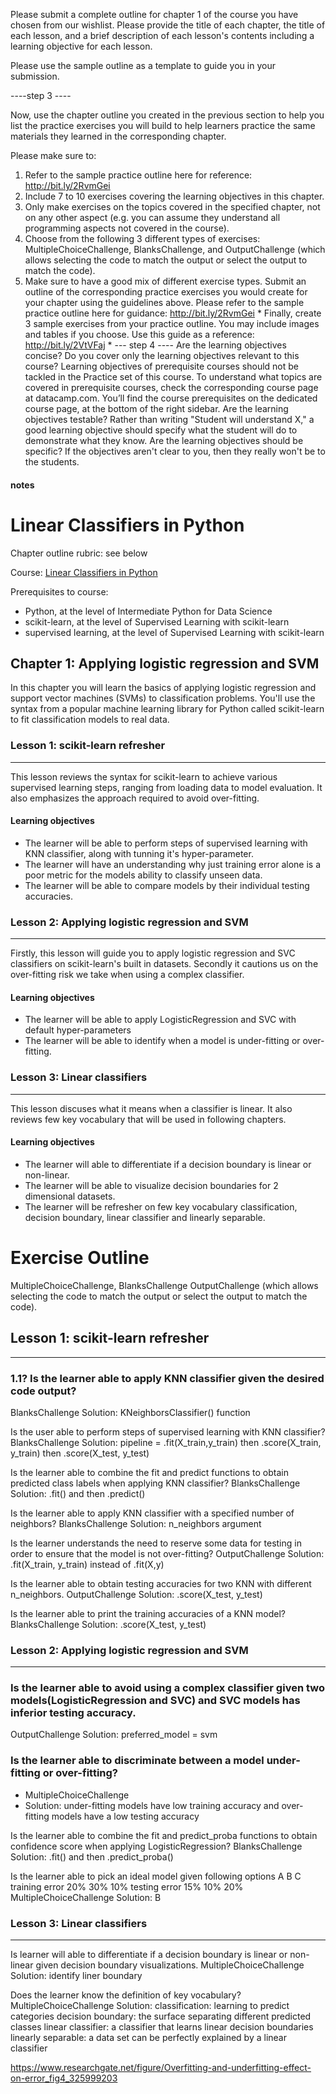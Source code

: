 Please submit a complete outline for chapter 1 of the course you have chosen from our wishlist.
Please provide
the title of each chapter,
the title of each lesson, and
a brief description of each lesson's contents including a learning objective for each lesson.

Please use the sample outline as a template to guide you in your submission.



----step 3 ----

Now, use the chapter outline you created in the previous section to help you list the practice exercises you will build to help learners practice the same materials they learned in the corresponding chapter.

Please make sure to:
1. Refer to the sample practice outline here for reference:  http://bit.ly/2RvmGei
2. Include 7 to 10 exercises covering the learning objectives in this chapter.
3. Only make exercises on the topics covered in the specified chapter, not on any other aspect (e.g. you can assume they understand all programming aspects not covered in the course).
4. Choose from the following 3 different types of exercises: MultipleChoiceChallenge, BlanksChallenge, and OutputChallenge (which allows selecting the code to match the output or select the output to match the code).
5. Make sure to have a good mix of different exercise types.
Submit an outline of the corresponding practice exercises you would create for your chapter using the guidelines above. Please refer to the sample practice outline here for guidance: http://bit.ly/2RvmGei *
Finally, create 3 sample exercises from your practice outline. You may include images and tables if you choose. Use this guide as a reference: http://bit.ly/2VtVFaj *
--- step 4 ----
Are the learning objectives concise?
Do you cover only the learning objectives relevant to this course?
Learning objectives of prerequisite courses should not be tackled in the Practice set of this course.
To understand what topics are covered in prerequisite courses, check the corresponding course page at datacamp.com.  You’ll find the course prerequisites on the dedicated course page, at the bottom of the right sidebar.
Are the learning objectives testable? Rather than writing "Student will understand X," a good learning objective should specify what the student will do to demonstrate what they know.
Are the learning objectives should be specific? If the objectives aren't clear to you, then they really won't be to the students.


#### notes ####

# Linear Classifiers in Python

Chapter outline rubric: see below

Course: [Linear Classifiers in Python](https://www.datacamp.com/courses/linear-classifiers-in-python)

Prerequisites to course:
* Python, at the level of Intermediate Python for Data Science
* scikit-learn, at the level of Supervised Learning with scikit-learn
* supervised learning, at the level of Supervised Learning with scikit-learn

## Chapter 1: Applying logistic regression and SVM
In this chapter you will learn the basics of applying logistic regression and support vector machines (SVMs) to classification problems. You'll use the syntax from  a popular machine learning library for Python called scikit-learn to fit classification models to real data.

### Lesson 1: scikit-learn refresher
---
This lesson reviews the syntax for scikit-learn to achieve various supervised learning steps, ranging from loading data to model evaluation. It also emphasizes the approach required to avoid over-fitting.

#### Learning objectives
* The learner will be able to perform steps of supervised learning with KNN classifier, along with tunning it's hyper-parameter.
* The learner will have an understanding why just training error alone is a poor metric for the models ability to classify unseen data.
* The learner will be able to compare models by their individual testing accuracies.


### Lesson 2: Applying logistic regression and SVM
---
Firstly, this lesson will guide you to apply logistic regression and SVC classifiers on scikit-learn's built in datasets. Secondly it cautions us on the over-fitting risk we take when using a complex classifier.

#### Learning objectives
* The learner will be able to apply LogisticRegression and SVC with default hyper-parameters
* The learner will be able to identify when a model is under-fitting or over-fitting.

### Lesson 3: Linear classifiers
---
This lesson discuses what it means when a classifier is linear. It also reviews few key vocabulary that will be used in following chapters.

#### Learning objectives
* The learner will able to differentiate if a decision boundary is linear or non-linear.
* The learner will be able to visualize decision boundaries for 2 dimensional datasets.
* The learner will be refresher on few key vocabulary classification, decision boundary, linear classifier and linearly separable.



# Exercise Outline
MultipleChoiceChallenge,
BlanksChallenge
OutputChallenge (which allows selecting the code to match the output or select the output to match the code).

## Lesson 1: scikit-learn refresher
---
### 1.1? Is the learner able to apply KNN classifier given the desired code output?
BlanksChallenge
Solution: KNeighborsClassifier() function

Is the user able to perform steps of supervised learning with KNN classifier?
BlanksChallenge
Solution: pipeline = .fit(X_train,y_train) then .score(X_train, y_train) then .score(X_test, y_test)

Is the learner able to combine the fit and predict functions to obtain predicted class labels when applying KNN classifier?
BlanksChallenge
Solution: .fit() and then .predict()

Is the learner able to apply KNN classifier with a specified number of neighbors?
BlanksChallenge
Solution: n_neighbors argument

Is the learner understands the need to reserve some data for testing in order to ensure that the model is not over-fitting?
OutputChallenge
Solution: .fit(X_train, y_train) instead of .fit(X,y)

Is the learner able to obtain testing accuracies for two KNN with different n_neighbors.
OutputChallenge
Solution: .score(X_test, y_test)

Is the learner able to print the training accuracies of a KNN model?
BlanksChallenge
Solution: .score(X_test, y_test)

### Lesson 2: Applying logistic regression and SVM
---

### Is the learner able to avoid using a complex classifier given two models(LogisticRegression and SVC) and SVC models has inferior testing accuracy.
OutputChallenge
Solution: preferred_model = svm

### Is the learner able to discriminate between a model under-fitting or over-fitting?
* MultipleChoiceChallenge
* Solution: under-fitting models have low training accuracy and over-fitting models have a low testing accuracy

Is the learner able to combine the fit and predict_proba functions to obtain confidence score when applying LogisticRegression?
BlanksChallenge
Solution: .fit() and then .predict_proba()


Is the learner able to pick an ideal model given following options
                A    B   C
training error  20% 30% 10%
testing error   15% 10% 20%
MultipleChoiceChallenge
Solution: B

### Lesson 3: Linear classifiers
---

Is learner will able to differentiate if a decision boundary is linear or non-linear given decision boundary visualizations.
MultipleChoiceChallenge
Solution: identify liner boundary

Does the learner know the definition of key vocabulary?
MultipleChoiceChallenge
Solution:
classification: learning to predict categories
decision boundary: the surface separating different predicted classes
linear classifier: a classifier that learns linear decision boundaries
linearly separable: a data set can be perfectly explained by a linear classifier


https://www.researchgate.net/figure/Overfitting-and-underfitting-effect-on-error_fig4_325999203



